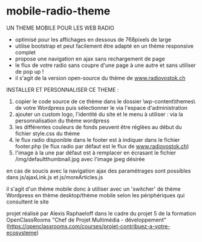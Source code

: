 # mobile-radio-theme

UN THEME MOBILE POUR LES WEB RADIO 

  - optimisé pour les affichages en dessous de 768pixels de large
  - utilise bootstrap et peut facilement être adapté en un thème responsive complet
  - propose une navigation en ajax sans rechargement de page  
  - le flux de votre radio sans coupre d'une page à une autre et sans utiliser de pop up !
  - il s'agit de la version open-source du thème de www.radiovostok.ch

INSTALLER ET PERSONNALISER CE THEME :

1. copier le code source de ce thème dans le dossier \wp-content\themes\ de votre Wordpress puis sélectionner le via l'espace d'administration 
2. ajouter un custom logo, l'identité du site et le menu à utiliser : via la personnalisation du thème wordpress
3. les différentes couleurs de fonds peuvent être réglées au début du fichier style.css du thème
4. le flux radio disponible dans le footer est à indiquer dans le fichier footer.php
(le flux radio par défaut est le flux de www.radiovostok.ch)
5. l'image à la une par défaut est à remplacer en écrasant le fichier /img/defaultthumbnail.jpg avec l'image jpeg désirée

en cas de soucis avec la navigation ajax des paramétrages sont possibles dans js/ajaxLink.js et js/moreArticles.js

il s'agit d'un thème mobile donc à utiliser avec un 'switcher' de thème Wordpress en thème desktop/thème mobile selon les périphériques qui consultent le site 

projet réalisé par Alexis Raphaeloff dans le cadre du projet 5 de la formation OpenClassRooms "Chef de Projet Multimédia - développement" (https://openclassrooms.com/courses/projet-contribuez-a-votre-ecosysteme)
